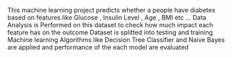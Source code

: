 This machine learning project predicts whether a people have diabetes based on features like Glucose , Insulin Level , Age , BMI etc ...
Data Analysis is Performed on this dataset to check how much impact each feature has on the outcome
Dataset is splitted into testing and training
Machine learning Algorithms like Decision Tree Classifier and Naive Bayes are applied and performance of the each model are evaluated
